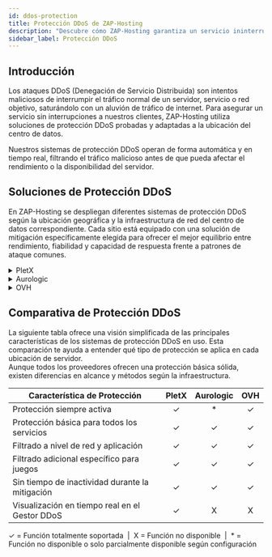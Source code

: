 ```yaml
---
id: ddos-protection
title: Protección DDoS de ZAP-Hosting
description: "Descubre cómo ZAP-Hosting garantiza un servicio ininterrumpido con soluciones de protección DDoS personalizadas y en tiempo real para centros de datos globales → Aprende más ahora"
sidebar_label: Protección DDoS
---
```


## Introducción

Los ataques DDoS (Denegación de Servicio Distribuida) son intentos maliciosos de interrumpir el tráfico normal de un servidor, servicio o red objetivo, saturándolo con un aluvión de tráfico de internet. Para asegurar un servicio sin interrupciones a nuestros clientes, ZAP-Hosting utiliza soluciones de protección DDoS probadas y adaptadas a la ubicación del centro de datos.

Nuestros sistemas de protección DDoS operan de forma automática y en tiempo real, filtrando el tráfico malicioso antes de que pueda afectar el rendimiento o la disponibilidad del servidor.

## Soluciones de Protección DDoS

En ZAP-Hosting se despliegan diferentes sistemas de protección DDoS según la ubicación geográfica y la infraestructura de red del centro de datos correspondiente. Cada sitio está equipado con una solución de mitigación específicamente elegida para ofrecer el mejor equilibrio entre rendimiento, fiabilidad y capacidad de respuesta frente a patrones de ataque comunes.
<details>
  <summary>PletX</summary>

PletX es un proveedor de red alemán enfocado en infraestructura de hosting de alto rendimiento. Ofrece filtrado nativo a nivel de red y coopera con proveedores especializados en mitigación.

**Ubicaciones disponibles:** FFM / Eygelshoven, GER

</details>

<details>
  <summary>Aurologic</summary>

Aurologic es un proveedor de red que ofrece conectividad estable y mitigación automatizada. Con infraestructura moderna y socios globales de tránsito, garantiza operaciones fiables y protegidas.

**Ubicaciones disponibles:** Los Ángeles, US / Ashburn, US / Dallas, US

</details>

<details>
  <summary>OVH</summary>

OVH es uno de los mayores proveedores de infraestructura europeos y opera su propio sistema global de protección DDoS con monitoreo permanente. La protección se entrega mediante una red distribuida de limpieza que filtra el tráfico desde temprano.

**Ubicaciones disponibles:** Londres, UK / Helsinki, FI / Singapur, SG

</details>

## Comparativa de Protección DDoS
La siguiente tabla ofrece una visión simplificada de las principales características de los sistemas de protección DDoS en uso. Esta comparación te ayuda a entender qué tipo de protección se aplica en cada ubicación de servidor.  
Aunque todos los proveedores ofrecen una protección básica sólida, existen diferencias en alcance y métodos según la infraestructura.

| Característica de Protección                        | PletX | Aurologic | OVH  |
| -------------------------------------------------- | :---: | :-------: | :--: |
| Protección siempre activa                           |   ✓   |     *     |  ✓   |
| Protección básica para todos los servicios         |   ✓   |     ✓     |  ✓   |
| Filtrado a nivel de red y aplicación                |   ✓   |     ✓     |  ✓   |
| Filtrado adicional específico para juegos           |   ✓   |     ✓     |  ✓   |
| Sin tiempo de inactividad durante la mitigación     |   ✓   |     ✓     |  ✓   |
| Visualización en tiempo real en el Gestor DDoS      |   ✓   |     X     |  X   |

<div style={{ textAlign: 'center', fontSize: '0.7em', color: '#666' }}>
  ✓ = Función totalmente soportada &nbsp;|&nbsp; X = Función no disponible &nbsp;|&nbsp; * = Función no disponible o solo parcialmente disponible según configuración
</div>